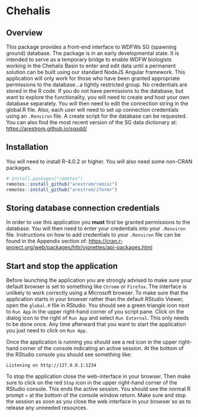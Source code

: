 
# Chehalis

## Overview

This package provides a front-end interface to WDFWs SG (spawning
ground) database. The package is in an early developmental state. It is
intended to serve as a temporary bridge to enable WDFW biologists
working in the Chehalis Basin to enter and edit data until a permanent
solution can be built using our standard NodeJS Angular framework. This
application will only work for those who have been granted appropriate
permissions to the database…a tightly restricted group. No credentials
are stored in the R code. If you do not have permissions to the
database, but want to explore the functionality, you will need to create
and host your own database separately. You will then need to edit the
connection string in the global.R file. Also, each user will need to set
up connection credentials using an `.Renviron` file. A create script for
the database can be requested. You can also find the most recent version
of the SG data dictionary at: <https://arestrom.github.io/sgsdd/>

## Installation

You will need to install R-4.0.2 or higher. You will also need some
non-CRAN packages.

``` r
# install.packages("remotes")
remotes::install_github("arestrom/remisc")
remotes::install_github("arestrom/iformr")
```

## Storing database connection credentials

In order to use this application you **must** first be granted
permissions to the database. You will then need to enter your
credentials into your `.Renviron` file. Instructions on how to add
credentials to your `.Renviron` file can be found in the Appendix
section of:
<https://cran.r-project.org/web/packages/httr/vignettes/api-packages.html>

## Start and stop the application

Before launching the application you are strongly advised to make sure
your default browser is set to something like `Chrome` or `Firefox`. The
interface is unlikely to work correctly using a Microsoft browser. To
make sure that the application starts in your browser rather than the
default RStudio Viewer, open the `global.R` file in RStudio. You should
see a green triangle icon next to `Run App` in the upper right-hand
corner of you script pane. Click on the dialog icon to the right of `Run
App` and select `Run External`. This only needs to be done once. Any
time afterward that you want to start the application you just need to
click on `Run App`.

Once the application is running you should see a red icon in the upper
right-hand corner of the console indicating an active session. At the
bottom of the RStudio console you should see something like:

`Listening on http://127.0.0.1:1234`

To stop the application close the web-interface in your browser. Then
make sure to click on the red `Stop` icon in the upper right-hand corner
of the RStudio console. This ends the active session. You should see the
normal R prompt `>` at the bottom of the console window return. Make
sure and stop the session as soon as you close the web interface in your
browser so as to release any unneeded resources.
